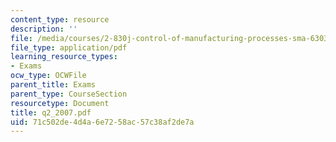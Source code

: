 ```yaml
---
content_type: resource
description: ''
file: /media/courses/2-830j-control-of-manufacturing-processes-sma-6303-spring-2008/71c502de4d4a6e7258ac57c38af2de7a_q2_2007.pdf
file_type: application/pdf
learning_resource_types:
- Exams
ocw_type: OCWFile
parent_title: Exams
parent_type: CourseSection
resourcetype: Document
title: q2_2007.pdf
uid: 71c502de-4d4a-6e72-58ac-57c38af2de7a
---
```

